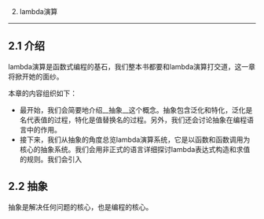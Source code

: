 2. lambda演算
---

## 2.1 介绍
lambda演算是函数式编程的基石，我们整本书都要和lambda演算打交道，这一章将掀开她的面纱。

本章的内容组织如下：

* 最开始，我们会简要地介绍__抽象__这个概念。抽象包含泛化和特化，泛化是名代表值的过程，特化是值替换名的过程。另外，我们还会讨论抽象在编程语言中的作用。
* 接下来，我们从抽象的角度总览lambda演算系统，它是以函数和函数调用为核心的抽象系统。我们会用非正式的语言详细探讨lambda表达式构造和求值的规则。我们会引入

## 2.2 抽象
抽象是解决任何问题的核心，也是编程的核心。
